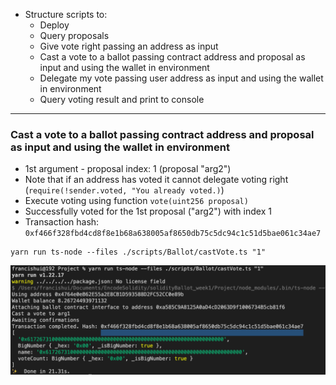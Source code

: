 * Structure scripts to:
  * Deploy
  * Query proposals
  * Give vote right passing an address as input
  * Cast a vote to a ballot passing contract address and proposal as input and using the wallet in environment
  * Delegate my vote passing user address as input and using the wallet in environment
  * Query voting result and print to console

<hr />

<h3>Cast a vote to a ballot passing contract address and proposal as input and using the wallet in environment</h3>

  * 1st argument - proposal index: 1 (proposal "arg2")
  * Note that if an address has voted it cannot delegate voting right (``require(!sender.voted, "You already voted.)``)
  * Execute voting using function ``vote(uint256 proposal)``
  * Successfully voted for the 1st proposal ("arg2") with index 1
  * Transaction hash: ``0xf466f328fbd4cd8f8e1b68a638005af8650db75c5dc94c1c51d5bae061c34ae7``
```
yarn run ts-node --files ./scripts/Ballot/castVote.ts "1"

```
<img src="./castVote.png" alt="cast vote image"/>